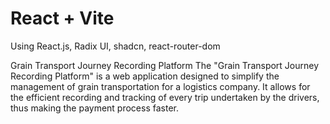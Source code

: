 # React + Vite

Using React.js, Radix UI, shadcn, react-router-dom

Grain Transport Journey Recording Platform
The "Grain Transport Journey Recording Platform" is a web application designed to simplify the management of grain transportation for a logistics company. It allows for the efficient recording and tracking of every trip undertaken by the drivers, thus making the payment process faster.

